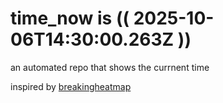 # time_now is (( 2025-10-06T14:30:00.263Z ))

an automated repo that shows the currnent time

inspired by [breakingheatmap](https://github.com/breakingheatmap/breakingheatmap)